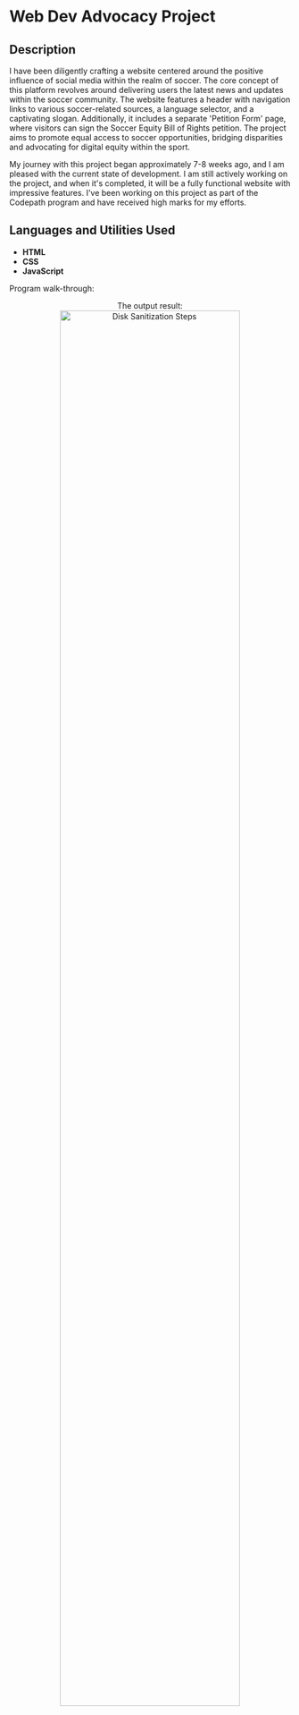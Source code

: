 <h1>Web Dev Advocacy Project</h1>


<h2>Description</h2>
I have been diligently crafting a website centered around the positive influence of social media within the realm of soccer. The core concept of this platform revolves around delivering users the latest news and updates within the soccer community. The website features a header with navigation links to various soccer-related sources, a language selector, and a captivating slogan. Additionally, it includes a separate 'Petition Form' page, where visitors can sign the Soccer Equity Bill of Rights petition. The project aims to promote equal access to soccer opportunities, bridging disparities and advocating for digital equity within the sport.

My journey with this project began approximately 7-8 weeks ago, and I am pleased with the current state of development. I am still actively working on the project, and when it's completed, it will be a fully functional website with impressive features. I've been working on this project as part of the Codepath program and have received high marks for my efforts.
<br />

<h2>Languages and Utilities Used</h2>

- <b>HTML</b> 
- <b>CSS</b>
- <b>JavaScript</b>

Program walk-through:

<p align="center">
The output result: <br/>
<img src="https://imgur.com/a/cYuLFrq" height="80%" width="80%" alt="Disk Sanitization Steps"/>
<br />

